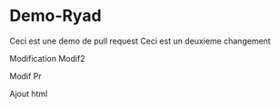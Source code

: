 # Demo-Ryad

Ceci est une demo de pull request
Ceci est un deuxieme changement

Modification
Modif2

Modif Pr

Ajout html